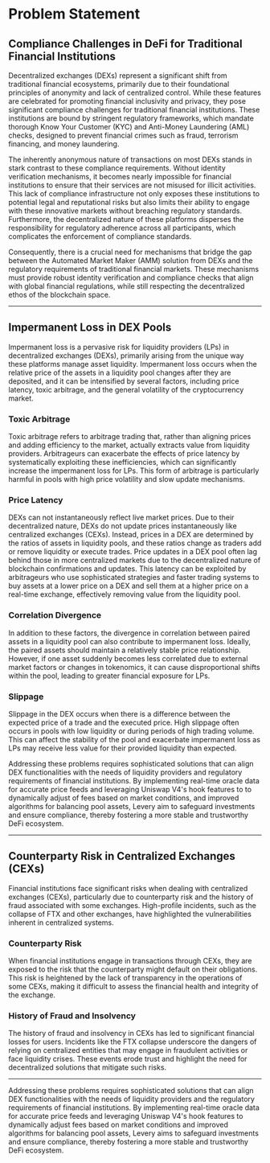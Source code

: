 # Problem Statement

## Compliance Challenges in DeFi for Traditional Financial Institutions

Decentralized exchanges (DEXs) represent a significant shift from traditional financial ecosystems, primarily due to their foundational principles of anonymity and lack of centralized control. While these features are celebrated for promoting financial inclusivity and privacy, they pose significant compliance challenges for traditional financial institutions. These institutions are bound by stringent regulatory frameworks, which mandate thorough Know Your Customer (KYC) and Anti-Money Laundering (AML) checks, designed to prevent financial crimes such as fraud, terrorism financing, and money laundering.

The inherently anonymous nature of transactions on most DEXs stands in stark contrast to these compliance requirements. Without identity verification mechanisms, it becomes nearly impossible for financial institutions to ensure that their services are not misused for illicit activities. This lack of compliance infrastructure not only exposes these institutions to potential legal and reputational risks but also limits their ability to engage with these innovative markets without breaching regulatory standards. Furthermore, the decentralized nature of these platforms disperses the responsibility for regulatory adherence across all participants, which complicates the enforcement of compliance standards.

Consequently, there is a crucial need for mechanisms that bridge the gap between the Automated Market Maker (AMM) solution from DEXs and the regulatory requirements of traditional financial markets. These mechanisms must provide robust identity verification and compliance checks that align with global financial regulations, while still respecting the decentralized ethos of the blockchain space.

***

## Impermanent Loss in DEX Pools

Impermanent loss is a pervasive risk for liquidity providers (LPs) in decentralized exchanges (DEXs), primarily arising from the unique way these platforms manage asset liquidity. Impermanent loss occurs when the relative price of the assets in a liquidity pool changes after they are deposited, and it can be intensified by several factors, including price latency, toxic arbitrage, and the general volatility of the cryptocurrency market.

### Toxic Arbitrage

Toxic arbitrage refers to arbitrage trading that, rather than aligning prices and adding efficiency to the market, actually extracts value from liquidity providers. Arbitrageurs can exacerbate the effects of price latency by systematically exploiting these inefficiencies, which can significantly increase the impermanent loss for LPs. This form of arbitrage is particularly harmful in pools with high price volatility and slow update mechanisms.

### Price Latency

DEXs can not instantaneously reflect live market prices. Due to their decentralized nature, DEXs do not update prices instantaneously like centralized exchanges (CEXs). Instead, prices in a DEX are determined by the ratios of assets in liquidity pools, and these ratios change as traders add or remove liquidity or execute trades. Price updates in a DEX pool often lag behind those in more centralized markets due to the decentralized nature of blockchain confirmations and updates. This latency can be exploited by arbitrageurs who use sophisticated strategies and faster trading systems to buy assets at a lower price on a DEX and sell them at a higher price on a real-time exchange, effectively removing value from the liquidity pool.

### Correlation Divergence

In addition to these factors, the divergence in correlation between paired assets in a liquidity pool can also contribute to impermanent loss. Ideally, the paired assets should maintain a relatively stable price relationship. However, if one asset suddenly becomes less correlated due to external market factors or changes in tokenomics, it can cause disproportional shifts within the pool, leading to greater financial exposure for LPs.

### Slippage

Slippage in the DEX occurs when there is a difference between the expected price of a trade and the executed price. High slippage often occurs in pools with low liquidity or during periods of high trading volume. This can affect the stability of the pool and exacerbate impermanent loss as LPs may receive less value for their provided liquidity than expected.

Addressing these problems requires sophisticated solutions that can align DEX functionalities with the needs of liquidity providers and regulatory requirements of financial institutions. By implementing real-time oracle data for accurate price feeds and leveraging Uniswap V4's hook features to to dynamically adjust of fees based on market conditions, and improved algorithms for balancing pool assets, Levery aim to safeguard investments and ensure compliance, thereby fostering a more stable and trustworthy DeFi ecosystem.

***

## Counterparty Risk in Centralized Exchanges (CEXs)

Financial institutions face significant risks when dealing with centralized exchanges (CEXs), particularly due to counterparty risk and the history of fraud associated with some exchanges. High-profile incidents, such as the collapse of FTX and other exchanges, have highlighted the vulnerabilities inherent in centralized systems.

### Counterparty Risk

When financial institutions engage in transactions through CEXs, they are exposed to the risk that the counterparty might default on their obligations. This risk is heightened by the lack of transparency in the operations of some CEXs, making it difficult to assess the financial health and integrity of the exchange.

### History of Fraud and Insolvency

The history of fraud and insolvency in CEXs has led to significant financial losses for users. Incidents like the FTX collapse underscore the dangers of relying on centralized entities that may engage in fraudulent activities or face liquidity crises. These events erode trust and highlight the need for decentralized solutions that mitigate such risks.

***

Addressing these problems requires sophisticated solutions that can align DEX functionalities with the needs of liquidity providers and the regulatory requirements of financial institutions. By implementing real-time oracle data for accurate price feeds and leveraging Uniswap V4's hook features to dynamically adjust fees based on market conditions and improved algorithms for balancing pool assets, Levery aims to safeguard investments and ensure compliance, thereby fostering a more stable and trustworthy DeFi ecosystem.

